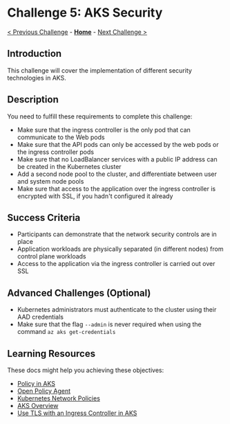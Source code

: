 # Challenge 5: AKS Security

[< Previous Challenge](./04-aks_secrets.md) - **[Home](../README.md)** - [Next Challenge >](./06-aks_storage.md)

## Introduction

This challenge will cover the implementation of different security technologies in AKS.

## Description

You need to fulfill these requirements to complete this challenge:

- Make sure that the ingress controller is the only pod that can communicate to the Web pods
- Make sure that the API pods can only be accessed by the web pods or the ingress controller pods
- Make sure that no LoadBalancer services with a public IP address can be created in the Kubernetes cluster
- Add a second node pool to the cluster, and differentiate between user and system node pools
- Make sure that access to the application over the ingress controller is encrypted with SSL, if you hadn't configured it already


## Success Criteria

- Participants can demonstrate that the network security controls are in place
- Application workloads are physically separated (in different nodes) from control plane workloads
- Access to the application via the ingress controller is carried out over SSL

## Advanced Challenges (Optional)
- Kubernetes administrators must authenticate to the cluster using their AAD credentials
- Make sure that the flag `--admin` is never required when using the command `az aks get-credentials`

## Learning Resources

These docs might help you achieving these objectives:

- [Policy in AKS](https://docs.microsoft.com/azure/governance/policy/concepts/policy-for-kubernetes)
- [Open Policy Agent](https://www.openpolicyagent.org/)
- [Kubernetes Network Policies](https://kubernetes.io/docs/concepts/services-networking/network-policies/)
- [AKS Overview](https://docs.microsoft.com/azure/aks/)
- [Use TLS with an Ingress Controller in AKS](https://docs.microsoft.com/azure/aks/](https://learn.microsoft.com/en-us/azure/aks/ingress-tls?tabs=azure-cli))
